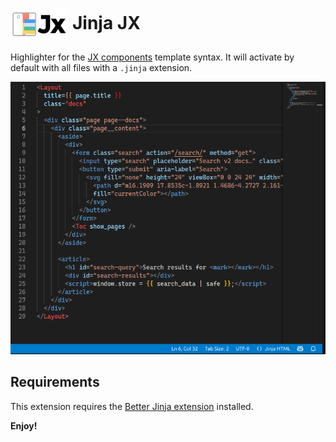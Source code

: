 <h1>
  <img
    alt="icon"
    src="https://raw.githubusercontent.com/jpsca/jinja-jx/main/logo.png"
    height="50"
    valign="middle"
  />
  Jinja JX
</h1>

Highlighter for the [JX components](https://github.com/jpsca/jx) template syntax. It will activate by default with all files with a `.jinja` extension.

![Before / After](https://raw.githubusercontent.com/jpsca/jinja-jx/main/images/before-after.gif)

## Requirements

This extension requires the [Better Jinja extension](https://marketplace.visualstudio.com/items?itemName=samuelcolvin.jinjahtml) installed.

**Enjoy!**
